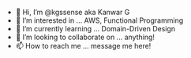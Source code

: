 - 👋 Hi, I’m @kgssense aka Kanwar G
- 👀 I’m interested in ... AWS, Functional Programming
- 🌱 I’m currently learning ... Domain-Driven Design
- 💞️ I’m looking to collaborate on ... anything!
- 📫 How to reach me ... message me here!

<!---
kgssense/kgssense is a ✨ special ✨ repository because its `README.md` (this file) appears on your GitHub profile.
You can click the Preview link to take a look at your changes.
--->
